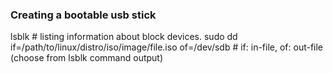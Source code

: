 ### Creating a bootable usb stick
lsblk # listing information about block devices.
sudo dd if=/path/to/linux/distro/iso/image/file.iso of=/dev/sdb # if: in-file, of: out-file (choose from lsblk command output)
